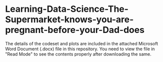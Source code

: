 # Learning-Data-Science-The-Supermarket-knows-you-are-pregnant-before-your-Dad-does

The details of the codeset and plots are included in the attached Microsoft Word Document (.docx) file in this repository. 
You need to view the file in "Read Mode" to see the contents properly after downloading the same.
